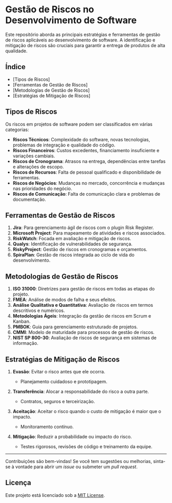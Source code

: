 # Gestão de Riscos no Desenvolvimento de Software

Este repositório aborda as principais estratégias e ferramentas de gestão de riscos aplicáveis ao desenvolvimento de software. A identificação e mitigação de riscos são cruciais para garantir a entrega de produtos de alta qualidade.

## Índice

- [Tipos de Riscos]
- [Ferramentas de Gestão de Riscos]
- [Metodologias de Gestão de Riscos]
- [Estratégias de Mitigação de Riscos]


## Tipos de Riscos

Os riscos em projetos de software podem ser classificados em várias categorias:

- **Riscos Técnicos**: Complexidade do software, novas tecnologias, problemas de integração e qualidade do código.
- **Riscos Financeiros**: Custos excedentes, financiamento insuficiente e variações cambiais.
- **Riscos de Cronograma**: Atrasos na entrega, dependências entre tarefas e alterações de escopo.
- **Riscos de Recursos**: Falta de pessoal qualificado e disponibilidade de ferramentas.
- **Riscos de Negócios**: Mudanças no mercado, concorrência e mudanças nas prioridades do negócio.
- **Riscos de Comunicação**: Falta de comunicação clara e problemas de documentação.

## Ferramentas de Gestão de Riscos

1. **Jira**: Para gerenciamento ágil de riscos com o plugin Risk Register.
2. **Microsoft Project**: Para mapeamento de atividades e riscos associados.
3. **RiskWatch**: Focada em avaliação e mitigação de riscos.
4. **Qualys**: Identificação de vulnerabilidades de segurança.
5. **RiskyProject**: Gestão de riscos em cronogramas e orçamentos.
6. **SpiraPlan**: Gestão de riscos integrada ao ciclo de vida do desenvolvimento.

## Metodologias de Gestão de Riscos

1. **ISO 31000**: Diretrizes para gestão de riscos em todas as etapas do projeto.
2. **FMEA**: Análise de modos de falha e seus efeitos.
3. **Análise Qualitativa e Quantitativa**: Avaliação de riscos em termos descritivos e numéricos.
4. **Metodologias Ágeis**: Integração da gestão de riscos em Scrum e Kanban.
5. **PMBOK**: Guia para gerenciamento estruturado de projetos.
6. **CMMI**: Modelo de maturidade para processos de gestão de riscos.
7. **NIST SP 800-30**: Avaliação de riscos de segurança em sistemas de informação.

## Estratégias de Mitigação de Riscos

1. **Evasão**: Evitar o risco antes que ele ocorra.
   - Planejamento cuidadoso e prototipagem.

2. **Transferência**: Alocar a responsabilidade do risco a outra parte.
   - Contratos, seguros e terceirização.

3. **Aceitação**: Aceitar o risco quando o custo de mitigação é maior que o impacto.
   - Monitoramento contínuo.

4. **Mitigação**: Reduzir a probabilidade ou impacto do risco.
   - Testes rigorosos, revisões de código e treinamento da equipe.


---


Contribuições são bem-vindas! Se você tem sugestões ou melhorias, sinta-se à vontade para abrir um *issue* ou submeter um *pull request*.

## Licença

Este projeto está licenciado sob a [MIT License](LICENSE).


